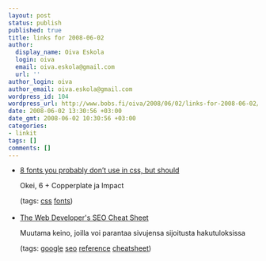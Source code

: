 ```yaml
---
layout: post
status: publish
published: true
title: links for 2008-06-02
author:
  display_name: Oiva Eskola
  login: oiva
  email: oiva.eskola@gmail.com
  url: ''
author_login: oiva
author_email: oiva.eskola@gmail.com
wordpress_id: 104
wordpress_url: http://www.bobs.fi/oiva/2008/06/02/links-for-2008-06-02/
date: 2008-06-02 13:30:56 +03:00
date_gmt: 2008-06-02 10:30:56 +03:00
categories:
- linkit
tags: []
comments: []
---
```

<ul class="delicious">
<li>
<div class="delicious-link"><a href="http://www.3point7designs.com/blog/2008/05/08/8-fonts-you-probably-dont-use-in-css-but-should/"> 8 fonts you probably don&rsquo;t use in css, but should</a></div></p>
<div class="delicious-extended">Okei, 6 + Copperplate ja Impact</div></p>
<div class="delicious-tags">(tags: <a href="http://del.icio.us/oiva/css">css</a> <a href="http://del.icio.us/oiva/fonts">fonts</a>)</div><br />
	</li>
<li>
<div class="delicious-link"><a href="http://www.seomoz.org/blog/the-web-developers-seo-cheat-sheet">The Web Developer's SEO Cheat Sheet</a></div></p>
<div class="delicious-extended">Muutama keino, joilla voi parantaa sivujensa sijoitusta hakutuloksissa</div></p>
<div class="delicious-tags">(tags: <a href="http://del.icio.us/oiva/google">google</a> <a href="http://del.icio.us/oiva/seo">seo</a> <a href="http://del.icio.us/oiva/reference">reference</a> <a href="http://del.icio.us/oiva/cheatsheet">cheatsheet</a>)</div><br />
	</li>
</ul>
